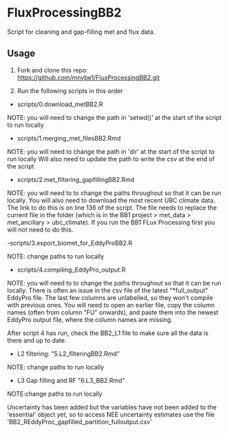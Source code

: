 # FluxProcessingBB2

Script for cleaning and gap-filling met and flux data.


## Usage

1. Fork and clone this repo: https://github.com/mnybe1/FluxProcessingBB2.git

2. Run the following scripts in this order


- scripts/0.download_metBB2.R 

NOTE: you will need to change the path in 'setwd()' at the start of the script to run locally


- scripts/1.merging_met_filesBB2.Rmd

NOTE: you will need to change the path in 'dir' at the start of the script to run locally
Will also need to update the path to write the csv at the end of the script


- scripts/2.met_filtering_gapfillingBB2.Rmd

NOTE: you will need to to change the paths throughout so that it can be run locally. 
You will also need to download the most recent UBC climate data. The link to do this is on line 136 of the script. The file needs to replace the current file in the folder (which is in the BB1 project > met_data > met_ancillary > ubc_climate). If you run the BB1 FLux Processing first you will not need to do this. 


-scripts/3.export_biomet_for_EddyProBB2.R

NOTE: change paths to run locally


- scripts/4.compiling_EddyPro_output.R

NOTE: you will need to to change the paths throughout so that it can be run locally. 
There is often an issue in the csv file of the latest "*full_output" EddyPro file. The last few columns are unlabelled, so they won't compile with previous ones. You will need to open an earlier file, copy the column names (often from column "FU" onwards), and paste them into the newest EddyPro output file, where the column names are missing. 

After script 4 has run, check the BB2_L1 file to make sure all the data is there and up to date.


- L2 filtering: "5.L2_filteringBB2.Rmd"

NOTE: change paths to run locally


- L3 Gap filling and RF "6.L3_BB2.Rmd"

NOTE:change paths to run locally

Uncertainty has been added but the variables have not been added to the 'essential' object yet, so to access NEE uncertainty estimates use the file 'BB2_REddyProc_gapfilled_partition_fulloutput.csv'




